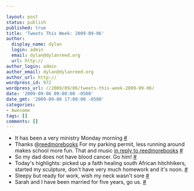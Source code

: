 ```yaml
---

layout: post
status: publish
published: true
title: 'Tweets This Week: 2009-09-06'
author:
  display_name: dylan
  login: admin
  email: dylan@dylanreed.org
  url: http://
author_login: admin
author_email: dylan@dylanreed.org
author_url: http://
wordpress_id: 972
wordpress_url: //2009/09/06/tweets-this-week-2009-09-06/
date: '2009-09-06 09:00:00 -0500'
date_gmt: '2009-09-06 17:00:00 -0500'
categories:
- Awesome
tags: []
comments: []
---
```


  * It has been a very ministry Monday morning [#][1]
  * Thanks @[reedmorebooks][2] For my parking permit, less running around makes school more fun. That and music [in reply to reedmorebooks][3] [#][4]
  * So my dad does not have blood cancer. Go him! [#][5]
  * Today's highlights: picked up a faith healing south African hitchhikers, started my sculpture, don't have very much homework and it's noon. [#][6]
  * Sleepy but ready for work, wish my neck wasn't sore [#][7]
  * Sarah and I have been married for five years, go us. [#][8]
  


   [1]: http://twitter.com/awesomeguy/statuses/3665446695
   [2]: http://twitter.com/reedmorebooks
   [3]: http://twitter.com/reedmorebooks/statuses/3514630721
   [4]: http://twitter.com/awesomeguy/statuses/3667758085
   [5]: http://twitter.com/awesomeguy/statuses/3670130276
   [6]: http://twitter.com/awesomeguy/statuses/3693524853
   [7]: http://twitter.com/awesomeguy/statuses/3698001483
   [8]: http://twitter.com/awesomeguy/statuses/3756544429

